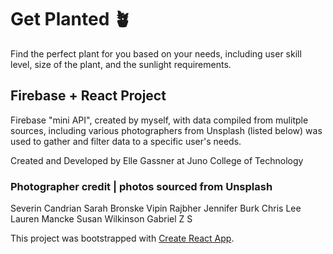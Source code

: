 # Get Planted 🪴
Find the perfect plant for you based on your needs, including user skill level, size of the plant, and the sunlight requirements.

## Firebase + React Project
Firebase "mini API", created by myself, with data compiled from mulitple sources, including various photographers from Unsplash (listed below) was used to gather and filter data to a specific user's needs.

Created and Developed by Elle Gassner at Juno College of Technology


### Photographer credit | photos sourced from Unsplash
  Severin Candrian
  Sarah Bronske
  Vipin Rajbher 
  Jennifer Burk 
  Chris Lee 
  Lauren Mancke 
  Susan Wilkinson 
  Gabriel 
  Z S 
  
This project was bootstrapped with [Create React App](https://github.com/facebook/create-react-app).
